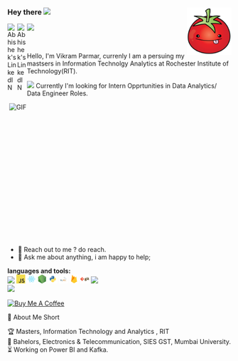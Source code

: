 ### Hey there <img src="https://media.giphy.com/media/hvRJCLFzcasrR4ia7z/giphy.gif" width="25px"> <img align="right" src="https://github.com/markiv25/markiv25/blob/main/Assets/favpng_tomato-cartoon.png" width="100px">
<a href="mailto:vp3230@rit.edu">
  <img align="left" alt="Abhishek's LinkedIN" width="22px" src="https://upload.wikimedia.org/wikipedia/commons/7/7e/Gmail_icon_%282020%29.svg" />
</a>

<a href="https://www.linkedin.com/in/vikramparmar25/">
  <img align="left" alt="Abhishek's LinkedIN" width="22px" src="https://raw.githubusercontent.com/peterthehan/peterthehan/master/assets/linkedin.svg" />
</a>


![](https://visitor-badge.glitch.me/badge?page_id=markiv25.markiv25)

<br />

Hello, I'm Vikram Parmar, currenly I am a persuing my mastsers in Information Technolgy Analytics at Rochester Institute of Technology(RIT).


<img src="https://img.icons8.com/color/24/000000/find-matching-job.png" width="22px"/> Currently I'm looking for Intern Opprtunities in Data Analytics/ Data Engineer Roles.

  <img align="right" alt="GIF" src="https://i.gifer.com/Dtf.gif" width="500" height="320" />
  
- 💼 Reach out to me ? do reach.
- 💬 Ask me about anything, i am happy to help;

**languages and tools:**  
<code><img height="20" src="https://www.pngitem.com/pimgs/m/614-6143064_hitachi-ventara-pentaho-data-integration-logo-hd-png.png"></code>
<code><img height="20" src="https://raw.githubusercontent.com/github/explore/80688e429a7d4ef2fca1e82350fe8e3517d3494d/topics/javascript/javascript.png"></code>
<code><img height="20" src="https://raw.githubusercontent.com/github/explore/80688e429a7d4ef2fca1e82350fe8e3517d3494d/topics/react/react.png"></code>
<code><img height="20" src="https://raw.githubusercontent.com/github/explore/80688e429a7d4ef2fca1e82350fe8e3517d3494d/topics/nodejs/nodejs.png"></code>
<code><img height="20" src="https://raw.githubusercontent.com/github/explore/80688e429a7d4ef2fca1e82350fe8e3517d3494d/topics/python/python.png"></code>
<code><img height="20" src="https://raw.githubusercontent.com/github/explore/80688e429a7d4ef2fca1e82350fe8e3517d3494d/topics/mysql/mysql.png"></code>
<code><img height="20" src="https://raw.githubusercontent.com/github/explore/80688e429a7d4ef2fca1e82350fe8e3517d3494d/topics/firebase/firebase.png"></code>
<code><img height="20" src="https://raw.githubusercontent.com/github/explore/80688e429a7d4ef2fca1e82350fe8e3517d3494d/topics/git/git.png"></code>
<code><img height="20" src="https://adamlangley.com.au/wp-content/uploads/2019/12/php-logo-678x381.png"> </code>
<code><img height="20" src="https://linksinternational.com/wp-content/uploads/2020/09/Tableau-Logo-300x200.png"> </code>



<a href="https://www.buymeacoffee.com/abhisheknaiidu" target="_blank"><img src="https://cdn.buymeacoffee.com/buttons/v2/default-red.png" alt="Buy Me A Coffee" width="150" ></a>

🚧 About Me Short 
<!-- TODO-IST:START -->
🏆  Masters, Information Technology and Analytics , RIT        
🌸  Bahelors, Electronics & Telecommunication, SIES GST, Mumbai University.                    
⏳  Working on Power BI and Kafka.
<!-- TODO-IST:END -->









